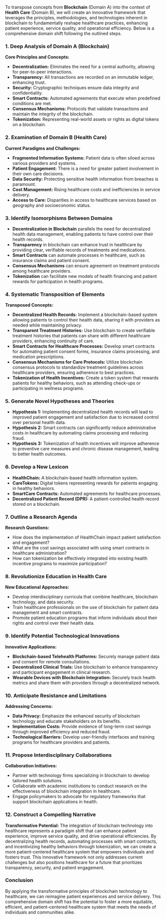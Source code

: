 To transpose concepts from **Blockchain** (Domain A) into the context of **Health Care** (Domain B), we will create an innovative framework that leverages the principles, methodologies, and technologies inherent in blockchain to fundamentally reshape healthcare practices, enhancing patient experience, service quality, and operational efficiency. Below is a comprehensive domain shift following the outlined steps.

### 1. Deep Analysis of Domain A (Blockchain)

**Core Principles and Concepts:**
- **Decentralization:** Eliminates the need for a central authority, allowing for peer-to-peer interactions.
- **Transparency:** All transactions are recorded on an immutable ledger, enhancing trust.
- **Security:** Cryptographic techniques ensure data integrity and confidentiality.
- **Smart Contracts:** Automated agreements that execute when predefined conditions are met.
- **Consensus Mechanisms:** Protocols that validate transactions and maintain the integrity of the blockchain.
- **Tokenization:** Representing real-world assets or rights as digital tokens on a blockchain.

### 2. Examination of Domain B (Health Care)

**Current Paradigms and Challenges:**
- **Fragmented Information Systems:** Patient data is often siloed across various providers and systems.
- **Patient Engagement:** There is a need for greater patient involvement in their own care decisions.
- **Data Security:** Protecting sensitive health information from breaches is paramount.
- **Cost Management:** Rising healthcare costs and inefficiencies in service delivery.
- **Access to Care:** Disparities in access to healthcare services based on geography and socioeconomic status.

### 3. Identify Isomorphisms Between Domains

- **Decentralization in Blockchain** parallels the need for decentralized health data management, enabling patients to have control over their health records.
- **Transparency** in blockchain can enhance trust in healthcare by providing clear, verifiable records of treatments and medications.
- **Smart Contracts** can automate processes in healthcare, such as insurance claims and patient consent.
- **Consensus Mechanisms** can ensure agreement on treatment protocols among healthcare providers.
- **Tokenization** can facilitate new models of health financing and patient rewards for participation in health programs.

### 4. Systematic Transposition of Elements

**Transposed Concepts:**
- **Decentralized Health Records:** Implement a blockchain-based system allowing patients to control their health data, sharing it with providers as needed while maintaining privacy.
- **Transparent Treatment Histories:** Use blockchain to create verifiable treatment histories that patients can share with different healthcare providers, enhancing continuity of care.
- **Smart Contracts for Healthcare Processes:** Develop smart contracts for automating patient consent forms, insurance claims processing, and medication prescriptions.
- **Consensus Mechanisms for Care Protocols:** Utilize blockchain consensus protocols to standardize treatment guidelines across healthcare providers, ensuring adherence to best practices.
- **Tokenization of Health Incentives:** Create a token system that rewards patients for healthy behaviors, such as attending check-ups or participating in wellness programs.

### 5. Generate Novel Hypotheses and Theories

- **Hypothesis 1:** Implementing decentralized health records will lead to improved patient engagement and satisfaction due to increased control over personal health data.
- **Hypothesis 2:** Smart contracts can significantly reduce administrative costs in healthcare by automating claims processing and reducing fraud.
- **Hypothesis 3:** Tokenization of health incentives will improve adherence to preventive care measures and chronic disease management, leading to better health outcomes.

### 6. Develop a New Lexicon

- **HealthChain:** A blockchain-based health information system.
- **CareTokens:** Digital tokens representing rewards for patients engaging in healthy behaviors.
- **SmartCare Contracts:** Automated agreements for healthcare processes.
- **Decentralized Patient Record (DPR):** A patient-controlled health record stored on a blockchain.

### 7. Outline a Research Agenda

**Research Questions:**
- How does the implementation of HealthChain impact patient satisfaction and engagement?
- What are the cost savings associated with using smart contracts in healthcare administration?
- How can tokenization be effectively integrated into existing health incentive programs to maximize participation?

### 8. Revolutionize Education in Health Care

**New Educational Approaches:**
- Develop interdisciplinary curricula that combine healthcare, blockchain technology, and data security.
- Train healthcare professionals on the use of blockchain for patient data management and smart contracts.
- Promote patient education programs that inform individuals about their rights and control over their health data.

### 9. Identify Potential Technological Innovations

**Innovative Applications:**
- **Blockchain-based Telehealth Platforms:** Securely manage patient data and consent for remote consultations.
- **Decentralized Clinical Trials:** Use blockchain to enhance transparency and participant engagement in clinical research.
- **Wearable Devices with Blockchain Integration:** Securely track health metrics and share them with providers through a decentralized network.

### 10. Anticipate Resistance and Limitations

**Addressing Concerns:**
- **Data Privacy:** Emphasize the enhanced security of blockchain technology and educate stakeholders on its benefits.
- **Implementation Costs:** Provide evidence of long-term cost savings through improved efficiency and reduced fraud.
- **Technological Barriers:** Develop user-friendly interfaces and training programs for healthcare providers and patients.

### 11. Propose Interdisciplinary Collaborations

**Collaboration Initiatives:**
- Partner with technology firms specializing in blockchain to develop tailored health solutions.
- Collaborate with academic institutions to conduct research on the effectiveness of blockchain integration in healthcare.
- Engage policymakers to advocate for regulatory frameworks that support blockchain applications in health.

### 12. Construct a Compelling Narrative

**Transformative Potential:**
The integration of blockchain technology into healthcare represents a paradigm shift that can enhance patient experience, improve service quality, and drive operational efficiencies. By decentralizing health records, automating processes with smart contracts, and incentivizing healthy behaviors through tokenization, we can create a more patient-centered healthcare system that empowers individuals and fosters trust. This innovative framework not only addresses current challenges but also positions healthcare for a future that prioritizes transparency, security, and patient engagement.

### Conclusion

By applying the transformative principles of blockchain technology to healthcare, we can reimagine patient experiences and service delivery. This comprehensive domain shift has the potential to foster a more equitable, efficient, and patient-centered healthcare system that meets the needs of individuals and communities alike.